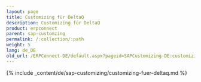 ```yaml
---
layout: page
title: Customizing für DeltaQ
description: Customizing für DeltaQ
product: erpconnect
parent: sap-customzing
permalink: /:collection/:path
weight: 5
lang: de_DE
old_url: /ERPConnect-DE/default.aspx?pageid=SAPCustomizing-DE:customizing-fuer-deltaq
---
```


{% include _content/de/sap-customizing/customizing-fuer-deltaq.md  %}